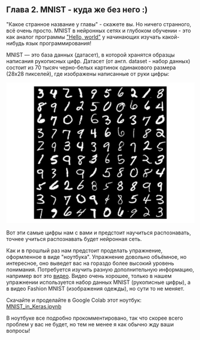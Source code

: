 ## Глава 2. MNIST - куда же без него :)

"Какое странное название у главы" - скажете вы. Но ничего странного, всё очень просто. MNIST в нейронных сетях и глубоком обучении - это как аналог программы ["Hello, world"](https://ru.wikipedia.org/wiki/Hello,_world!) у начинающих изучать какой-нибудь язык программирования!

MNIST — это база данных (датасет), в которой хранятся образцы написания рукописных цифр. Датасет (от англ. dataset - набор данных) состоит из 70 тысяч черно-белых картинок одинакового размера (28х28 пикселей), где изображены написанные от руки цифры:

![](./media/mnist.jpeg)

Вот эти самые цифры нам с вами и предстоит научиться распознавать, точнее учиться распознавать будет нейронная сеть.

Как и в прошлый раз нам предстоит проделать упражнение, оформленное в виде "ноутбука". Упражнение довольно объёмное, но интересное, оно
выведет вас на гораздо более высокий уровень понимания. Потребуется изучить разную дополнительную информацию, например вот это [видео](https://www.youtube.com/watch?v=8mkh4uGxNfo). Видео очень хорошее, только в нашем упражнении используется набор данных MNIST (рукописные цифры), а в видео Fashion MNIST (изображения одежды), но сути то не меняет.

Скачайте и проделайте в Google Colab этот ноутбук: [MNIST_in_Keras.ipynb](./notebooks/MNIST_in_Keras.ipynb)

В ноутбуке все подробно прокомментировано, так что скорее всего проблем у вас не будет, но тем не менее я как обычно жду ваши вопросы! 